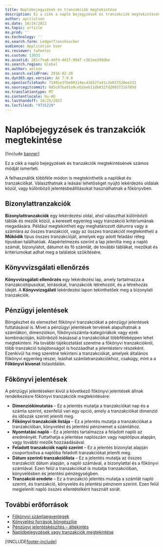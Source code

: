 ```yaml
---
title: Naplóbejegyzések és tranzakciók megtekintése
description: Ez a cikk a napló bejegyzések és tranzakciók megtekintésének számos módját ismerteti.
author: aprilolson
ms.date: 10/24/2022
ms.topic: article
ms.prod: ''
ms.technology: ''
ms.search.form: LedgerTransVoucher
audience: Application User
ms.reviewer: twheeloc
ms.custom: 13031
ms.assetid: 281c7ea6-4dfd-4d1f-994f-c361ee299dbe
ms.search.region: Global
ms.author: aolson
ms.search.validFrom: 2016-02-28
ms.dyn365.ops.version: AX 7.0.0
ms.openlocfilehash: 71491e3fbe09314ec41652fa41c2e037520ee332
ms.sourcegitcommit: 0d5c07ba91a9ceb2eeb11db032fd28037216789d
ms.translationtype: MT
ms.contentlocale: hu-HU
ms.lasthandoff: 10/25/2022
ms.locfileid: "9715229"
---
```

# <a name="view-journal-entries-and-transactions"></a>Naplóbejegyzések és tranzakciók megtekintése

[!include [banner](../includes/banner.md)]

Ez a cikk a napló bejegyzések és tranzakciók megtekintésének számos módját ismerteti. 

A felhasználók többféle módon is megtekinthetik a naplókat és tranzakciókat. Választhatnak a leásási lehetőséget nyújtó lekérdezés oldalak közül, vagy különböző jelentésbeállításokat használhatnak a főkönyvben.

## <a name="voucher-transactions"></a>Bizonylattranzakciók
**Bizonylattranzakciók** egy lekérdezési oldal, ahol választhat különböző táblák és mezők közül, a keresett egyenleg vagy tranzakció kritériumának megadására. Például megtekintheti egy meghatározott dátumra vagy a számlára az összes tranzakciót, vagy az összes tranzakciót megtekintheti a **Működik** típus összes tranzakcióját, amelyek egy adott feladási réteg típusban találhatóak. Alapértelmezés szerint a lap jelenítia meg a napló számát, bizonylatot, dátumot és fő számlát, de további táblákat, mezőkat és kritériumokat adhat meg a találatok szűkítésére.

## <a name="audit-trail"></a>Könyvvizsgálati ellenőrzés
**Könyvvizsgálati ellenőrzés** egy lekérdezési lap, amely tartalmazza a tranzakciótípusokat, leírásokat, tranzakciók létrehozóit, és a létrehozás idejét. A **Könyvvizsgálati** lekérdezési lapon tekinthetőek meg a bizonylati tranzakciók.

## <a name="financial-reports"></a>Pénzügyi jelentések
Böngészhet és elemezhet főkönyvi tranzakciókat a pénzügyi jelentések futtatásával is. Mivel a pénzügyi jelentések tervének alapulhatnak a számlákon, dimenziókon, főkönyviszámla-kategóriákok vagy ezek kombinációján, különböző leásással a tranzakciókat többféleképpen lehet megtekinteni. Ha további tájékoztatást szeretne a főkönyvi tranzakciókról, több tranzakció tulajdonságot is hozzáadhat a jelentésterv részeként. Ezenkívül ha meg szeretné tekinteni a tranzakciókat, amelyek általános főkönyvi egyenleg részei, leáshat számlatranzakciókhoz, csakúgy, mint a a **Főkönyvi kivonat** listaoldalán.

## <a name="ledger-reports"></a>Főkönyvi jelentések
A pénzügyi jelentéseken kívül a következő főkönyvi jelentések állnak rendelkezésre főkönyvi tranzakciók megtekintésére:

-   **Dimenziókimutatás** – Ez a jelentés mutatja a tranzakciókat nap és a számla szerint, ezenfelül van egy opció, amely a tranzakciókat dimenzió és időszak szerint jeleníti meg.
-   **Főkönyvi tranzakciók listája** – Ez a jelentés mutatja a tranzakciókat a tranzakcióban, könyvelést és jelentési pénznemet a számlához.
-   **Nyomtatási napló** – Ez a jelentés tartalmazza a feladott napló az eredményét. Futtathatja a jelentése naplószám vagy naplótípus alapján, vagy további mezők hozzáadásával.
-   **Feladott tranzakciók napló szerint** – Ez a jelentés bizonylat alapján csoportosítva a naplóba feladott tranzakciókat jeleníti meg.
-   **Dátum szerinti tranzakciólista** – Ez a jelentés mutatja az összes tranzakciót dátum alapján, a napló számával, a bizonylattal és a főkönyvi számlával. Ezen felül a tranzakciókat is mutatja tranzakcióban, könyvelésben és jelentési pénzegységben.
-   **Tranzakció eredete** – Ez a tranzakció jelentés mutatja a számlát napló szerint, és tranzakció, könyvelés és jelentési pénznem szerint. Ezen felül megjeleníti napló összes ellentételként használt sorát.


## <a name="additional-resources"></a>További erőforrások
- [Főkönyvi számlaegyenlegek](general-ledger-account-balances.md) 
- [Könyvelési források böngészője](../accounts-payable/accounting-source-explorer.md)
- [Pénzügyi jelentéskészítés – áttekintés](financial-reporting-getting-started.md)
- [Naplóbejegyzések vagy tranzakciók megtekintése](tasks/view-journal-entries-or-transactions.md)





[!INCLUDE[footer-include](../../includes/footer-banner.md)]
